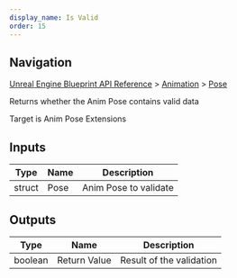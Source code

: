 ```yaml
---
display_name: Is Valid
order: 15
---
```

## Navigation

[Unreal Engine Blueprint API Reference](https://dev.epicgames.com/documentation/en-us/unreal-engine/BlueprintAPI) > [Animation](https://dev.epicgames.com/documentation/en-us/unreal-engine/BlueprintAPI/Animation) > [Pose](https://dev.epicgames.com/documentation/en-us/unreal-engine/BlueprintAPI/Animation/Pose)

Returns whether the Anim Pose contains valid data

Target is Anim Pose Extensions

## Inputs

| Type | Name | Description |
| --- | --- | --- |
| struct | Pose | Anim Pose to validate |

## Outputs

| Type | Name | Description |
| --- | --- | --- |
| boolean | Return Value | Result of the validation |
